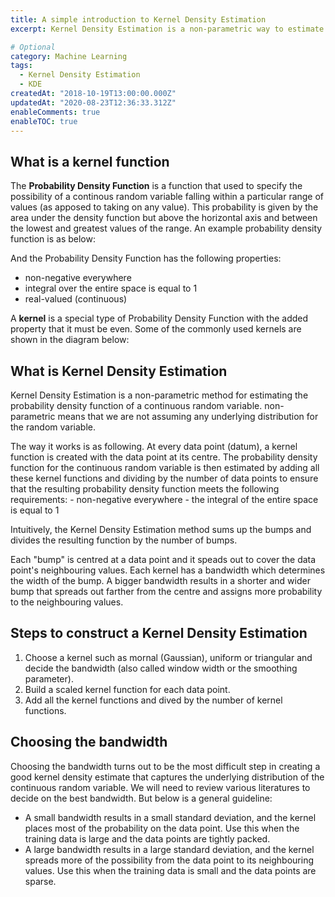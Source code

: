 ```yaml
---
title: A simple introduction to Kernel Density Estimation
excerpt: Kernel Density Estimation is a non-parametric way to estimate the probability density function of a random variable. This post is an introduction to the concept of KDE.

# Optional
category: Machine Learning
tags: 
  - Kernel Density Estimation
  - KDE
createdAt: "2018-10-19T13:00:00.000Z"
updatedAt: "2020-08-23T12:36:33.312Z"
enableComments: true
enableTOC: true
---
```


## What is a kernel function

The **Probability Density Function** is a function that used to specify the possibility of a continous random variable falling within a particular range of values (as apposed to taking on any value). This probability is given by the area under the density function but above the horizontal axis and between the lowest and greatest values of the range. An example probability density function is as below:

<asset name="Mode, median and mean" src="articles/kde/visualisation-mode-median-mean-svg.png" newline></asset>

And the Probability Density Function has the following properties:

* non-negative everywhere
* integral over the entire space is equal to 1
* real-valued (continuous)

A **kernel** is a special type of Probability Density Function with the added property that it must be even. Some of the commonly used kernels are shown in the diagram below:

<asset name="Mode, median and mean" src="articles/kde/common-kernels.png" newline></asset>

## What is Kernel Density Estimation

Kernel Density Estimation is a non-parametric method for estimating the probability density function of a continuous random variable. non-parametric means that we are not assuming any underlying distribution for the random variable.

The way it works is as following. At every data point (datum), a kernel function is created with the data point at its centre. The probability density function for the continuous random variable is then estimated by adding all these kernel functions and dividing by the number of data points to ensure that the resulting probability density function meets the following requirements: - non-negative everywhere - the integral of the entire space is equal to 1

Intuitively, the Kernel Density Estimation method sums up the bumps and divides the resulting function by the number of bumps.

Each "bump" is centred at a data point and it speads out to cover the data point's neighbouring values. Each kernel has a bandwidth which determines the width of the bump. A bigger bandwidth results in a shorter and wider bump that spreads out farther from the centre and assigns more probability to the neighbouring values.

## Steps to construct a Kernel Density Estimation

1. Choose a kernel such as mornal (Gaussian), uniform or triangular and decide the bandwidth (also called window width or the smoothing parameter).
2. Build a scaled kernel function for each data point.
3. Add all the kernel functions and dived by the number of kernel functions.

## Choosing the bandwidth

Choosing the bandwidth turns out to be the most difficult step in creating a good kernel density estimate that captures the underlying distribution of the continuous random variable. We will need to review various literatures to decide on the best bandwidth. But below is a general guideline:

* A small bandwidth results in a small standard deviation, and the kernel places most of the probability on the data point. Use this when the training data is large and the data points are tightly packed.
* A large bandwidth results in a large standard deviation, and the kernel spreads more of the possibility from the data point to its neighbouring values. Use this when the training data is small and the data points are sparse.
